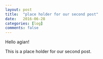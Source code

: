 ```yaml
---
layout: post
title:  "place holder for our second post"
date:   2016-06-28
categories: [log]
comments: false
---
```

Hello agian!

This is a place holder for our second post.
